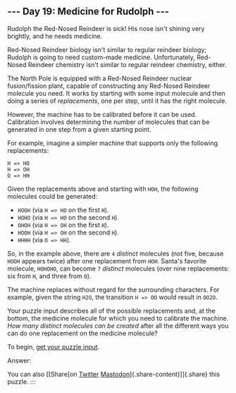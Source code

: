 ## \-\-- Day 19: Medicine for Rudolph \-\--

Rudolph the Red-Nosed Reindeer is sick! His nose isn\'t shining very
brightly, and he needs medicine.

Red-Nosed Reindeer biology isn\'t similar to regular reindeer biology;
Rudolph is going to need custom-made medicine. Unfortunately, Red-Nosed
Reindeer chemistry isn\'t similar to regular reindeer chemistry, either.

The North Pole is equipped with a Red-Nosed Reindeer nuclear
fusion/fission plant, capable of constructing any Red-Nosed Reindeer
molecule you need. It works by starting with some input molecule and
then doing a series of *replacements*, one per step, until it has the
right molecule.

However, the machine has to be calibrated before it can be used.
Calibration involves determining the number of molecules that can be
generated in one step from a given starting point.

For example, imagine a simpler machine that supports only the following
replacements:

    H => HO
    H => OH
    O => HH

Given the replacements above and starting with `HOH`, the following
molecules could be generated:

-   `HOOH` (via `H => HO` on the first `H`).
-   `HOHO` (via `H => HO` on the second `H`).
-   `OHOH` (via `H => OH` on the first `H`).
-   `HOOH` (via `H => OH` on the second `H`).
-   `HHHH` (via `O => HH`).

So, in the example above, there are `4` *distinct* molecules (not five,
because `HOOH` appears twice) after one replacement from `HOH`. Santa\'s
favorite molecule, `HOHOHO`, can become `7` *distinct* molecules (over
nine replacements: six from `H`, and three from `O`).

The machine replaces without regard for the surrounding characters. For
example, given the string `H2O`, the transition `H => OO` would result
in `OO2O`.

Your puzzle input describes all of the possible replacements and, at the
bottom, the medicine molecule for which you need to calibrate the
machine. *How many distinct molecules can be created* after all the
different ways you can do one replacement on the medicine molecule?

To begin, [get your puzzle input](19/input).

Answer:

You can also [\[Share[on
[Twitter](https://twitter.com/intent/tweet?text=%22Medicine+for+Rudolph%22+%2D+Day+19+%2D+Advent+of+Code+2015&url=https%3A%2F%2Fadventofcode%2Ecom%2F2015%2Fday%2F19&related=ericwastl&hashtags=AdventOfCode)
[Mastodon](javascript:void(0);)]{.share-content}\]]{.share} this puzzle.
:::
